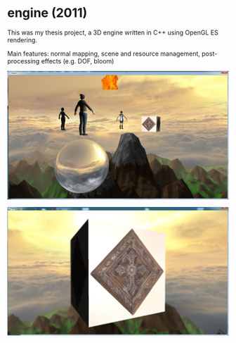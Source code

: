 # engine (2011)
This was my thesis project, a 3D engine written in C++ using OpenGL ES rendering.

Main features: normal mapping, scene and resource management, post-processing effects (e.g. DOF, bloom)


![Screeshot](/screenshots/engine_3.jpg)

![Screeshot](/screenshots/engine_dof.jpg)
